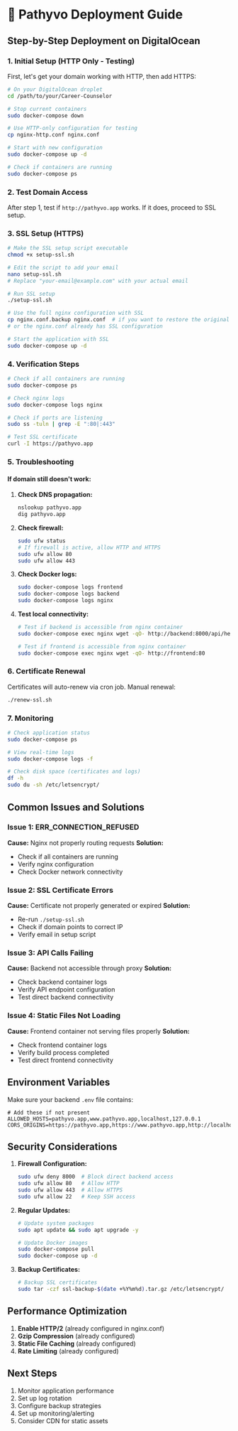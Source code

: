 # 🚀 Pathyvo Deployment Guide

## Step-by-Step Deployment on DigitalOcean

### 1. Initial Setup (HTTP Only - Testing)

First, let's get your domain working with HTTP, then add HTTPS:

```bash
# On your DigitalOcean droplet
cd /path/to/your/Career-Counselor

# Stop current containers
sudo docker-compose down

# Use HTTP-only configuration for testing
cp nginx-http.conf nginx.conf

# Start with new configuration
sudo docker-compose up -d

# Check if containers are running
sudo docker-compose ps
```

### 2. Test Domain Access

After step 1, test if `http://pathyvo.app` works. If it does, proceed to SSL setup.

### 3. SSL Setup (HTTPS)

```bash
# Make the SSL setup script executable
chmod +x setup-ssl.sh

# Edit the script to add your email
nano setup-ssl.sh
# Replace "your-email@example.com" with your actual email

# Run SSL setup
./setup-ssl.sh

# Use the full nginx configuration with SSL
cp nginx.conf.backup nginx.conf  # if you want to restore the original
# or the nginx.conf already has SSL configuration

# Start the application with SSL
sudo docker-compose up -d
```

### 4. Verification Steps

```bash
# Check if all containers are running
sudo docker-compose ps

# Check nginx logs
sudo docker-compose logs nginx

# Check if ports are listening
sudo ss -tuln | grep -E ":80|:443"

# Test SSL certificate
curl -I https://pathyvo.app
```

### 5. Troubleshooting

#### If domain still doesn't work:

1. **Check DNS propagation:**
   ```bash
   nslookup pathyvo.app
   dig pathyvo.app
   ```

2. **Check firewall:**
   ```bash
   sudo ufw status
   # If firewall is active, allow HTTP and HTTPS
   sudo ufw allow 80
   sudo ufw allow 443
   ```

3. **Check Docker logs:**
   ```bash
   sudo docker-compose logs frontend
   sudo docker-compose logs backend
   sudo docker-compose logs nginx
   ```

4. **Test local connectivity:**
   ```bash
   # Test if backend is accessible from nginx container
   sudo docker-compose exec nginx wget -qO- http://backend:8000/api/health
   
   # Test if frontend is accessible from nginx container
   sudo docker-compose exec nginx wget -qO- http://frontend:80
   ```

### 6. Certificate Renewal

Certificates will auto-renew via cron job. Manual renewal:

```bash
./renew-ssl.sh
```

### 7. Monitoring

```bash
# Check application status
sudo docker-compose ps

# View real-time logs
sudo docker-compose logs -f

# Check disk space (certificates and logs)
df -h
sudo du -sh /etc/letsencrypt/
```

## Common Issues and Solutions

### Issue 1: ERR_CONNECTION_REFUSED

**Cause:** Nginx not properly routing requests
**Solution:** 
- Check if all containers are running
- Verify nginx configuration
- Check Docker network connectivity

### Issue 2: SSL Certificate Errors

**Cause:** Certificate not properly generated or expired
**Solution:**
- Re-run `./setup-ssl.sh`
- Check if domain points to correct IP
- Verify email in setup script

### Issue 3: API Calls Failing

**Cause:** Backend not accessible through proxy
**Solution:**
- Check backend container logs
- Verify API endpoint configuration
- Test direct backend connectivity

### Issue 4: Static Files Not Loading

**Cause:** Frontend container not serving files properly
**Solution:**
- Check frontend container logs
- Verify build process completed
- Test direct frontend connectivity

## Environment Variables

Make sure your backend `.env` file contains:

```env
# Add these if not present
ALLOWED_HOSTS=pathyvo.app,www.pathyvo.app,localhost,127.0.0.1
CORS_ORIGINS=https://pathyvo.app,https://www.pathyvo.app,http://localhost:3000
```

## Security Considerations

1. **Firewall Configuration:**
   ```bash
   sudo ufw deny 8000  # Block direct backend access
   sudo ufw allow 80   # Allow HTTP
   sudo ufw allow 443  # Allow HTTPS
   sudo ufw allow 22   # Keep SSH access
   ```

2. **Regular Updates:**
   ```bash
   # Update system packages
   sudo apt update && sudo apt upgrade -y
   
   # Update Docker images
   sudo docker-compose pull
   sudo docker-compose up -d
   ```

3. **Backup Certificates:**
   ```bash
   # Backup SSL certificates
   sudo tar -czf ssl-backup-$(date +%Y%m%d).tar.gz /etc/letsencrypt/
   ```

## Performance Optimization

1. **Enable HTTP/2** (already configured in nginx.conf)
2. **Gzip Compression** (already configured)
3. **Static File Caching** (already configured)
4. **Rate Limiting** (already configured)

## Next Steps

1. Monitor application performance
2. Set up log rotation
3. Configure backup strategies
4. Set up monitoring/alerting
5. Consider CDN for static assets